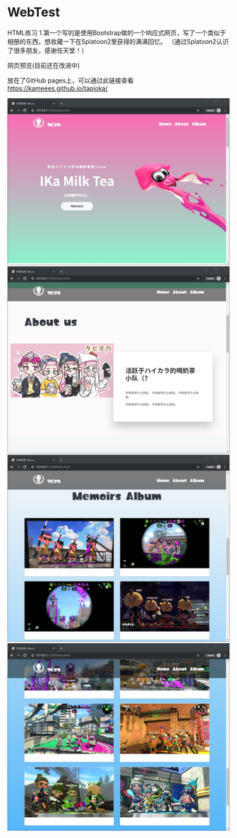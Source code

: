 # WebTest
HTML练习
1.第一个写的是使用Bootstrap做的一个响应式网页，写了一个类似于相册的东西，想收藏一下在Splatoon2里获得的满满回忆。
（通过Splatoon2认识了很多朋友，感谢任天堂！）
<p>网页预览(目前还在改进中)</p>
<p>放在了GitHub pages上，可以通过此链接查看<a href="https://kameees.github.io/tapioka/">https://kameees.github.io/tapioka/</a></p>
<img src="https://github.com/Kameees/WebTest/blob/master/%E9%A2%84%E8%A7%88%E5%9B%BE1.jpg" />
<img src="https://github.com/Kameees/WebTest/blob/master/%E9%A2%84%E8%A7%88%E5%9B%BE2.jpg" />
<img src="https://github.com/Kameees/WebTest/blob/master/%E9%A2%84%E8%A7%88%E5%9B%BE3.jpg" />
<img src="https://github.com/Kameees/WebTest/blob/master/%E9%A2%84%E8%A7%88%E5%9B%BE4.jpg" />
